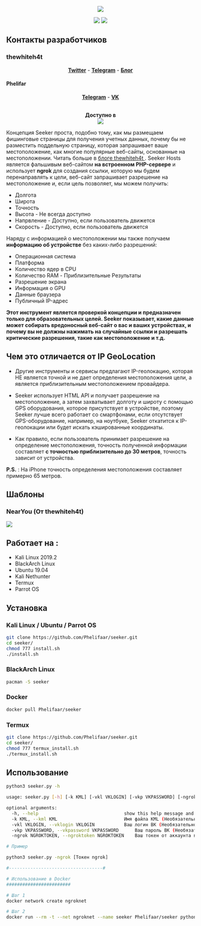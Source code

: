 <p align="center"><img src="https://i.imgur.com/jo1qA2K.png"></p>

<p align="center">
<img src="https://img.shields.io/badge/Python-3-blue.svg?style=plastic">
<img src="https://img.shields.io/badge/Translated_on-Russian-darkgreen.svg?style=plastic">	
</p>

## Контакты разработчиков

### thewhiteh4t

<p align="center">
  <a href="https://twitter.com/thewhiteh4t"><b>Twitter</b></a>
  <span> - </span>
  <a href="https://t.me/thewhiteh4t"><b>Telegram</b></a>
  <span> - </span>
  <a href="https://thewhiteh4t.github.io"><b>Блог</b></a>
</p>

#### Phelifar

<p align="center">
  <a href="https://t.me/phelifar"><b>Telegram</b></a>
  <span> - </span>
  <a href="https://vk.com/phelifar"><b>VK</b></a>
</p>

<p align="center">
  <br>
  <b>Доступно в</b>
  <br>
  <img src="https://i.imgur.com/1wJVDV5.png">
</p>

Концепция Seeker проста, подобно тому, как мы размещаем фишинговые страницы для получения учетных данных, почему бы не разместить поддельную страницу, которая запрашивает ваше местоположение, как многие популярные веб-сайты, основанные на местоположении. Читать больше в <a href="https://thewhiteh4t.github.io">  блоге thewhiteh4t </a>. Seeker Hosts является фальшивым веб-сайтом **на встроенном PHP-сервере** и использует **ngrok** для создания ссылки, которую мы будем перенаправлять к цели, веб-сайт запрашивает разрешение на местоположение и, если цель позволяет, мы можем получить:

* Долгота
* Широта
* Точность
* Высота - Не всегда доступно
* Напрвление - Доступно, если пользователь движется
* Скорость - Доступно, если пользователь движется

Наряду с информацией о местоположении мы также получаем **информацию об устройстве** без каких-либо разрешений:

* Операционная система
* Платформа
* Количество ядер в CPU
* Количество RAM - Приблизительные Результаты
* Разрешение экрана
* Информация о GPU
* Данные браузера
* Публичный IP-адрес

**Этот инструмент является проверкой концепции и предназначен только для образовательных целей. Seeker показывает, какие данные может собирать вредоносный веб-сайт о вас и ваших устройствах, и почему вы не должны нажимать на случайные ссылки и разрешать критические разрешения, такие как местоположение и т.д.**

## Чем это отличается от IP GeoLocation

* Другие инструменты и сервисы предлагают IP-геолокацию, которая НЕ является точной и не дает определения местоположения цели, а является приблизительным местоположением провайдера.

* Seeker использует HTML API и получает разрешение на местоположение, а затем захватывает долготу и широту с помощью GPS оборудования, которое присутствует в устройстве, поэтому Seeker лучше всего работает со смартфонами, если отсутствует GPS-оборудование, например, на ноутбуке, Seeker откатится к IP-геолокации или будет искать кэшированные координаты.

* Как правило, если пользователь принимает разрешение на определение местоположения, точность полученной информации составляет **с точностью приблизительно до 30 метров**, точность зависит от устройства.

**P.S.** : На iPhone точность определения местоположения составляет примерно 65 метров.

## Шаблоны
<p align="centre"> 
  <h3> NearYou (От thewhiteh4t) </h3>
  <img src="https://i.imgur.com/v5vaYLS.png"> 
</p>

## Работает на :

* Kali Linux 2019.2
* BlackArch Linux
* Ubuntu 19.04
* Kali Nethunter
* Termux
* Parrot OS

## Установка

### Kali Linux / Ubuntu / Parrot OS

```bash
git clone https://github.com/Phelifaar/seeker.git
cd seeker/
chmod 777 install.sh
./install.sh
```

### BlackArch Linux

```bash
pacman -S seeker
```

### Docker

```bash
docker pull Phelifaar/seeker
```

### Termux

```bash
git clone https://github.com/Phelifaar/seeker.git
cd seeker/
chmod 777 termux_install.sh
./termux_install.sh
```

## Использование

```bash
python3 seeker.py -h

usage: seeker.py [-h] [-k KML] [-vkl VKLOGIN] [-vkp VKPASSWORD] [-ngrok NGROKTOKEN]

optional arguments:
  -h, --help                              	show this help message and exit
  -k KML, --kml KML                       	Имя файла KML (Необязательно)
  -vkl VKLOGIN, --vklogin VKLOGIN         	Ваш логин ВК (Необязательно)
  -vkp VKPASSWORD, --vkpassword VKPASSWORD      Ваш пароль ВК (Необязательно)
  -ngrok NGROKTOKEN, --ngroktoken NGROKTOKEN  	Ваш токен от аккаунта ngrok

# Пример

python3 seeker.py -ngrok [Токен ngrok]

#-----------------------------------#

# Использование в Docker
########################

# Шаг 1
docker network create ngroknet

# Шаг 2
docker run --rm -t --net ngroknet --name seeker Phelifaar/seeker python3 seeker.py -ngrok [Токен ngrok]
```
